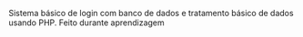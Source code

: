 Sistema básico de login com banco de dados e tratamento básico de dados usando PHP. Feito durante aprendizagem
